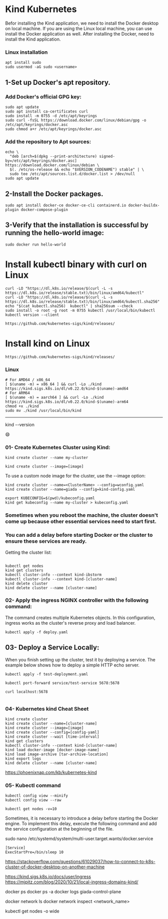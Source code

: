 # Kind Kubernetes
Befor installing the Kind application, we need to install the Docker desktop on local machine.
If you are using the Linux local machine, you can use install the Docker application as well.
After installing the Docker, need to install the Kind application.

### Linux installation

```
apt install sudo
sudo usermod -aG sudo <username>
```
## 1-Set up Docker's apt repository.

### Add Docker's official GPG key:

```
sudo apt update
sudo apt install ca-certificates curl
sudo install -m 0755 -d /etc/apt/keyrings
sudo curl -fsSL https://download.docker.com/linux/debian/gpg -o /etc/apt/keyrings/docker.asc
sudo chmod a+r /etc/apt/keyrings/docker.asc
```

### Add the repository to Apt sources:

```
echo \
  "deb [arch=$(dpkg --print-architecture) signed-by=/etc/apt/keyrings/docker.asc] https://download.docker.com/linux/debian \
  $(. /etc/os-release && echo "$VERSION_CODENAME") stable" | \
  sudo tee /etc/apt/sources.list.d/docker.list > /dev/null
sudo apt update
```

## 2-Install the Docker packages.

```
sudo apt install docker-ce docker-ce-cli containerd.io docker-buildx-plugin docker-compose-plugin
```

## 3-Verify that the installation is successful by running the hello-world image:
```
sudo docker run hello-world
```

# Install kubectl binary with curl on Linux

```
curl -LO "https://dl.k8s.io/release/$(curl -L -s https://dl.k8s.io/release/stable.txt)/bin/linux/amd64/kubectl"
curl -LO "https://dl.k8s.io/release/$(curl -L -s https://dl.k8s.io/release/stable.txt)/bin/linux/amd64/kubectl.sha256"
echo "$(cat kubectl.sha256)  kubectl" | sha256sum --check
sudo install -o root -g root -m 0755 kubectl /usr/local/bin/kubectl
kubectl version --client
```



```
https://github.com/kubernetes-sigs/kind/releases/
```

# Install kind on Linux
```
https://github.com/kubernetes-sigs/kind/releases/
```
### Linux

```
# For AMD64 / x86_64
[ $(uname -m) = x86_64 ] && curl -Lo ./kind https://kind.sigs.k8s.io/dl/v0.22.0/kind-$(uname)-amd64
# For ARM64
[ $(uname -m) = aarch64 ] && curl -Lo ./kind https://kind.sigs.k8s.io/dl/v0.22.0/kind-$(uname)-arm64
chmod +x ./kind
sudo mv ./kind /usr/local/bin/kind
```


---------------------

kind --version




:smile:
### 01- Create Kubernetes Cluster using Kind:

```
kind create cluster --name my-cluster
```
```
kind create cluster --image=[image]
```

To use a custom node image for the cluster, use the --image option:

```
kind create cluster --name=<ClusterName> --config=wconfig.yaml
kind create cluster --name=giada --config=kind-config.yaml
```

```
export KUBECONFIG=$(pwd)/kubeconfig.yaml
kind get kubeconfig --name my-cluster > kubeconfig.yaml
```
### Sometimes when you reboot the machine, the cluster doesn't come up because other essential services need to start first. 
### You can add a delay before starting Docker or the cluster to ensure these services are ready.






Getting the cluster list:

```

kubectl get nodes
kind get clusters
kubectl cluster-info --context kind-ibstorm
kubectl cluster-info --context kind-[cluster-name]
kind delete cluster
kind delete cluster --name [cluster-name]

```

### 02- Apply the ingress NGINX controller with the following command:

The command creates multiple Kubernetes objects. In this configuration, ingress works as the cluster's reverse proxy and load balancer.
```
kubectl apply -f deploy.yaml
```

## 03- Deploy a Service Locally:

When you finish setting up the cluster, test it by deploying a service. The example below shows how to deploy a simple HTTP echo server.


```
kubectl apply -f test-deployment.yaml

kubectl port-forward service/test-service 5678:5678

curl localhost:5678


```

### 04- Kubernetes kind Cheat Sheet

```
kind create cluster
kind create cluster --name=[cluster-name]
kind create cluster --image=[image]
kind create cluster --config=[config-yaml]
kind create cluster --wait [time-interval]
kind get clusters
kubectl cluster-info --context kind-[cluster-name]
kind load docker-image [docker-image-name]
kind load image-archive [tar-archive-location]
kind export logs
kind delete cluster --name [cluster-name]
```

https://phoenixnap.com/kb/kubernetes-kind

### 05- Kubectl command

```
kubectl config view --minify
kubectl config view --raw

kubectl get nodes -v=10
```
Sometimes, it is necessary to introduce a delay before starting the Docker engine. To implement this delay, execute the following command and add the service configuration at the beginning of the file.

sudo nano /etc/systemd/system/multi-user.target.wants/docker.service
```
[Service]
ExecStartPre=/bin/sleep 10
```
https://stackoverflow.com/questions/61029037/how-to-connect-to-k8s-cluster-of-docker-desktop-on-another-machine

https://kind.sigs.k8s.io/docs/user/ingress
https://mjpitz.com/blog/2020/10/21/local-ingress-domains-kind/



docker ps
docker ps -a
docker logs giada-control-plane

docker network ls
docker network inspect <network_name>

kubectl get nodes -o wide
